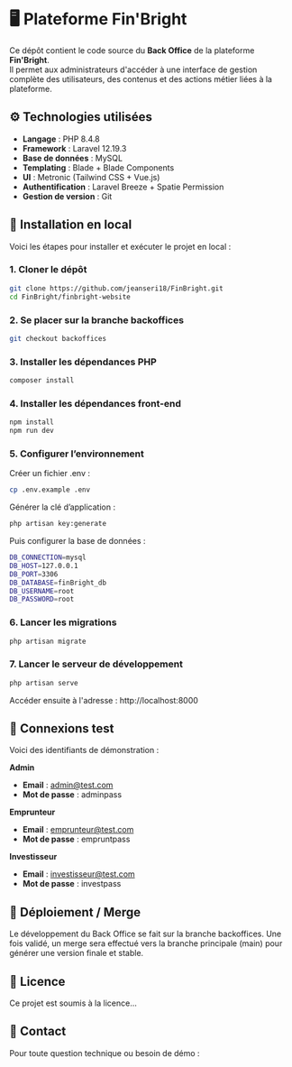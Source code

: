 # 🖥️ Plateforme Fin'Bright

Ce dépôt contient le code source du **Back Office** de la plateforme **Fin'Bright**.  
Il permet aux administrateurs d'accéder à une interface de gestion complète des utilisateurs, des contenus et des actions métier liées à la plateforme.


## ⚙️ Technologies utilisées

- **Langage** : PHP 8.4.8  
- **Framework** : Laravel 12.19.3  
- **Base de données** : MySQL  
- **Templating** : Blade + Blade Components  
- **UI** : Metronic (Tailwind CSS + Vue.js)  
- **Authentification** : Laravel Breeze + Spatie Permission  
- **Gestion de version** : Git  


## 🚀 Installation en local

Voici les étapes pour installer et exécuter le projet en local :

### 1. Cloner le dépôt

```bash
git clone https://github.com/jeanseri18/FinBright.git
cd FinBright/finbright-website
```

### 2. Se placer sur la branche backoffices

```bash
git checkout backoffices
```

### 3. Installer les dépendances PHP

```bash
composer install
```

### 4. Installer les dépendances front-end

```bash
npm install
npm run dev
```

### 5. Configurer l’environnement

Créer un fichier .env :
```bash
cp .env.example .env
```

Générer la clé d’application :
```bash
php artisan key:generate
```

Puis configurer la base de données :
```bash
DB_CONNECTION=mysql
DB_HOST=127.0.0.1
DB_PORT=3306
DB_DATABASE=finBright_db
DB_USERNAME=root
DB_PASSWORD=root
```

### 6. Lancer les migrations

```bash
php artisan migrate
```

### 7. Lancer le serveur de développement

```bash
php artisan serve
```

Accéder ensuite à l'adresse :
http://localhost:8000



## 👤 Connexions test

Voici des identifiants de démonstration :

**Admin**
- **Email** : admin@test.com
- **Mot de passe** : adminpass

**Emprunteur**
- **Email** : emprunteur@test.com
- **Mot de passe** : empruntpass

**Investisseur**
- **Email** : investisseur@test.com
- **Mot de passe** : investpass



## 🔁 Déploiement / Merge

Le développement du Back Office se fait sur la branche backoffices.
Une fois validé, un merge sera effectué vers la branche principale (main) pour générer une version finale et stable.



## 🧾 Licence

Ce projet est soumis à la licence...



## 📩 Contact

Pour toute question technique ou besoin de démo :
<!-- Moussa Fofana – hello@moussa-fofana.com – Digit'Comm -->
